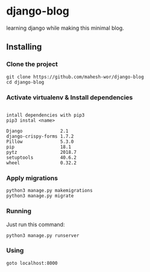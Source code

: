 # django-blog
learning django while making this minimal blog.
## Installing

### Clone the project

```
git clone https://github.com/mahesh-wor/django-blog
cd django-blog
```

### Activate virtualenv & Install dependencies  
``` source <venv_location>/bin/acticate
```

```
intall dependencies with pip3
pip3 instal <name>

Django              2.1    
django-crispy-forms 1.7.2  
Pillow              5.3.0  
pip                 18.1   
pytz                2018.7 
setuptools          40.6.2 
wheel               0.32.2 

```

### Apply migrations

```
python3 manage.py makemigrations
python3 manage.py migrate
```
### Running

Just run this command:

```
python3 manage.py runserver
```

### Using
```
goto localhost:8000
```
